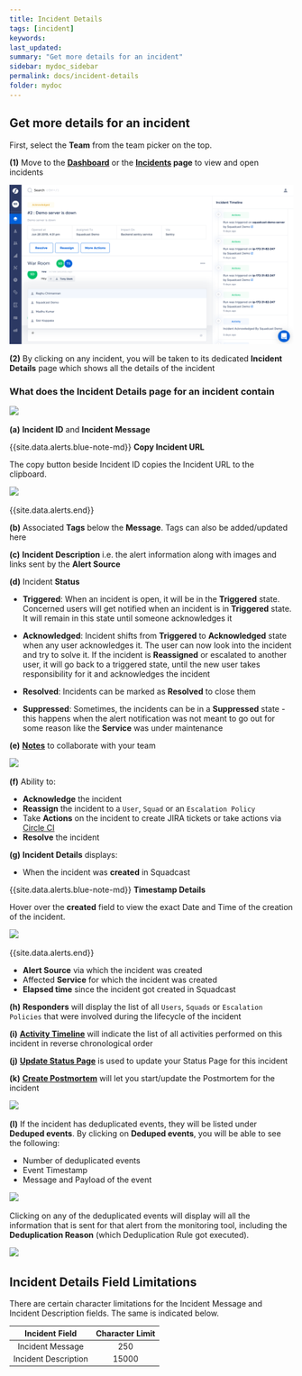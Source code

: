 ```yaml
---
title: Incident Details
tags: [incident]
keywords:
last_updated:
summary: "Get more details for an incident"
sidebar: mydoc_sidebar
permalink: docs/incident-details
folder: mydoc
---
```


## Get more details for an incident

First, select the **Team** from the team picker on the top.

**(1)** Move to the **[Dashboard](incident-dashboard)** or the **[Incidents](incident-list-table-view) page** to view and open incidents

![](images/incident_1.png)

**(2)** By clicking on any incident, you will be taken to its dedicated **Incident Details** page which shows all the details of the incident

### What does the Incident Details page for an incident contain

![](images/incident_2.png)

**(a)** **Incident ID** and **Incident Message**

{{site.data.alerts.blue-note-md}}
**Copy Incident URL**

The copy button beside Incident ID copies the Incident URL to the clipboard.

![](images/incident_5.png)

{{site.data.alerts.end}}

**(b)** Associated **Tags** below the **Message**. Tags can also be added/updated here

**(c)** **Incident Description** i.e. the alert information along with images and links sent by the **Alert Source**

**(d)** Incident **Status**

- **Triggered**: When an incident is open, it will be in the **Triggered** state. Concerned users will get notified when an incident is in **Triggered** state. It will remain in this state until someone acknowledges it

- **Acknowledged**: Incident shifts from **Triggered** to **Acknowledged** state when any user acknowledges it. The user can now look into the incident and try to solve it. If the incident is **Reassigned** or escalated to another user, it will go back to a triggered state, until the new user takes responsibility for it and acknowledges the incident

- **Resolved**: Incidents can be marked as **Resolved** to close them

- **Suppressed**: Sometimes, the incidents can be in a **Suppressed** state - this happens when the alert notification was not meant to go out for some reason like the **Service** was under maintenance

**(e)** **[Notes](incident-notes)** to collaborate with your team

![](images/incident_3.png)

**(f)** Ability to:

- **Acknowledge** the incident
- **Reassign** the incident to a `User`, `Squad` or an `Escalation Policy`
- Take **Actions** on the incident to create JIRA tickets or take actions via [Circle CI](https://support.squadcast.com/docs/circleci-actions)
- **Resolve** the incident

**(g)** **Incident Details** displays:

- When the incident was **created** in Squadcast

{{site.data.alerts.blue-note-md}}
**Timestamp Details**

Hover over the **created** field to view the exact Date and Time of the creation of the incident.

![](images/incident_6.png)

{{site.data.alerts.end}}

- **Alert Source** via which the incident was created
- Affected **Service** for which the incident was created
- **Elapsed time** since the incident got created in Squadcast

**(h)** **Responders** will display the list of all `Users`, `Squads` or `Escalation Policies` that were involved during the lifecycle of the incident

**(i)** **[Activity Timeline](incident-timeline)** will indicate the list of all activities performed on this incident in reverse chronological order

**(j)** **[Update Status Page](statuspage#updating-your-statuspage)** is used to update your Status Page for this incident

**(k)** **[Create Postmortem](postmortems#creating-a-postmortem)** will let you start/update the Postmortem for the incident

![](images/incident_4.png)

**(l)** If the incident has deduplicated events, they will be listed under **Deduped events**. By clicking on **Deduped events**, you will be able to see the following:

- Number of deduplicated events
- Event Timestamp
- Message and Payload of the event

![](images/de-duplication_7.png)

Clicking on any of the deduplicated events will display will all the information that is sent for that alert from the monitoring tool, including the **Deduplication Reason** (which Deduplication Rule got executed).

![](images/dedup_reason.png)

## Incident Details Field Limitations

There are certain character limitations for the Incident Message and Incident Description fields. The same is indicated below.

|    Incident Field    | Character Limit |
|:--------------------:|:---------------:|
|   Incident Message   |       250       |
| Incident Description |      15000      |
